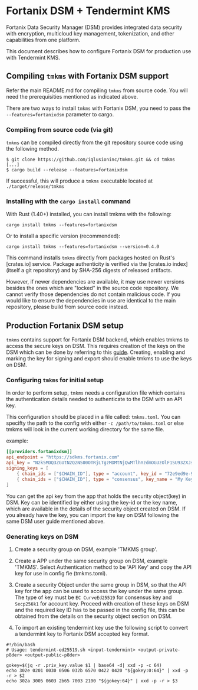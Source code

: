 # Fortanix DSM + Tendermint KMS

Fortanix Data Security Manager (DSM) provides integrated data security with encryption, multicloud key management, tokenization, and other capabilities from one platform.

This document describes how to configure Fortanix DSM for production use with Tendermint KMS.

## Compiling `tmkms` with Fortanix DSM support

Refer the main README.md for compiling `tmkms`
from source code. You will need the prerequisities mentioned as indicated above.

There are two ways to install `tmkms` with Fortanix DSM, you need to pass the `--features=fortanixdsm` parameter to cargo.

### Compiling from source code (via git)

`tmkms` can be compiled directly from the git repository source code using the
following method.

```
$ git clone https://github.com/iqlusioninc/tmkms.git && cd tmkms
[...]
$ cargo build --release --features=fortanixdsm
```

If successful, this will produce a `tmkms` executable located at
`./target/release/tmkms`

### Installing with the `cargo install` command

With Rust (1.40+) installed, you can install tmkms with the following:

```
cargo install tmkms --features=fortanixdsm
```

Or to install a specific version (recommended):

```
cargo install tmkms --features=fortanixdsm --version=0.4.0
```

This command installs `tmkms` directly from packages hosted on Rust's
[crates.io] service. Package authenticity is verified via the
[crates.io index] (itself a git repository) and by SHA-256 digests of
released artifacts.

However, if newer dependencies are available, it may use newer versions
besides the ones which are "locked" in the source code repository. We
cannot verify those dependencies do not contain malicious code. If you would
like to ensure the dependencies in use are identical to the main repository,
please build from source code instead.

## Production Fortanix DSM setup

`tmkms` contains support for Fortanix DSM backend, which enables tmkms to access the secure keys on DSM. This requires creation of the keys on the DSM which can be done by referring to this [guide](https://support.fortanix.com/hc/en-us/articles/360038354592-User-s-Guide-Fortanix-Data-Security-Manager-Key-Lifecycle-Management). Creating, enabling and marking the key for signing and export should enable tmkms to use the keys on DSM.

### Configuring `tmkms` for initial setup

In order to perform setup, `tmkms` needs a  configuration file which
contains the authentication details needed to authenticate to the DSM with an API key.

This configuration should be placed in a file called: `tmkms.toml`.
You can specifty the path to the config with either `-c /path/to/tmkms.toml` or else tmkms will look in the current working directory for the same file.

example:

```toml
[[providers.fortanixdsm]]
api_endpoint = "https://sdkms.fortanix.com"
api_key = "Nzk5MDQ3ZGUtN2Q2NS00OTRjLTgzMDMtNjQwMTlhYzdmOGUzOlF1SU93ZXJsOFU4VUdEWEdQMmx1dFJOVjlvMTRSd3lhNnVDNVNhVkpZOVhzYVgyc0pOVGRQVGJ0RjZJdmVLMy00X05iTEhxMkowamF3UGVPaXJEWEd3"
signing_keys = [
    { chain_ids = ["$CHAIN_ID"], type = "account", key_id = "72e9ed9e-9eb4-46bd-a135-e78ed9bfd611" },
    { chain_ids = ["$CHAIN_ID"], type = "consensus", key_name = "My Key" },
]
```
You can get the api key from the app that holds the security object(key) in DSM. Key can be identified by either using the key-id or the key name, which are available in the details of the security object created on DSM. If you already have the key, you can import the key on DSM following the same DSM user guide mentioned above.

### Generating keys on DSM
1. Create a security group on DSM, example 'TMKMS group'.
2. Create a APP under the same security group on DSM, example 'TMKMS'. Select Authentication method to be 'API Key' and copy the API key for use in config fie (tmkms.toml).

3. Create a security Object under the same group in DSM, so that the API key for the app can be used to access the key under the same group. The type of key must be `EC CurveEd25519` for consensus key and `Secp256k1` for account key. Proceed with creation of these keys on DSM and the required key ID has to be passed in the config file, this can be obtained from the details on the security object section on DSM.
4. To import an existing tendermint key use the following script to convert a tendermint key to Fortanix DSM accepted key format.
```
#!/bin/bash
# Usage: tendermint-ed25519.sh <input-tendermint> <output-private-p8der> <output-public-p8der>

gokey=$(jq -r .priv_key.value $1 | base64 -d| xxd -p -c 64)
echo 302e 0201 0030 0506 032b 6570 0422 0420 "${gokey:0:64}" | xxd -p -r > $2
echo 302a 3005 0603 2b65 7003 2100 "${gokey:64}" | xxd -p -r > $3
```
